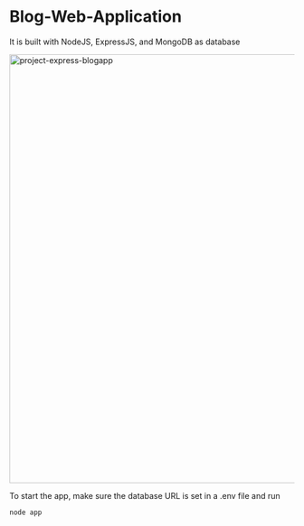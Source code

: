 # Blog-Web-Application
It is built with NodeJS, ExpressJS, and MongoDB as database

<img width="759" alt="project-express-blogapp" src="https://user-images.githubusercontent.com/43725109/190285595-194682bc-04e7-4a36-a78f-1212d4e957d0.png">

To start the app, make sure the database URL is set in a .env file and run

`node app`
